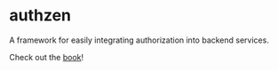 # authzen
A framework for easily integrating authorization into backend services.

Check out the [book](https://tlowerison.github.io/authzen/index.html)!
